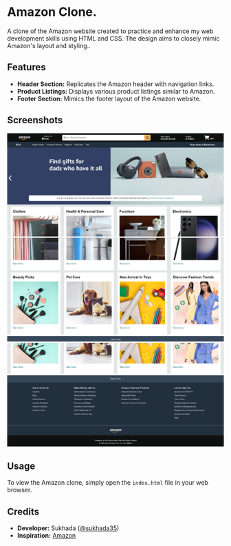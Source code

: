 # Amazon Clone.

A clone of the Amazon website created to practice and enhance my web development skills using HTML and CSS. The design aims to closely mimic Amazon's layout and styling..

## Features

- **Header Section:** Replicates the Amazon header with navigation links.
- **Product Listings:** Displays various product listings similar to Amazon.
- **Footer Section:** Mimics the footer layout of the Amazon website.

## Screenshots

![Screenshot 1](images/Screenshot1.png)
![Screenshot 2](images/Screenshot2.png)
![Screenshot 3](images/Screenshot3.png)

## Usage

To view the Amazon clone, simply open the `index.html` file in your web browser.

## Credits

- **Developer:** Sukhada ([@sukhada35](https://github.com/sukhada35))
- **Inspiration:** [Amazon](https://www.amazon.com)

